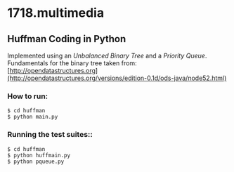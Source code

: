 # 1718.multimedia

## Huffman Coding in Python

Implemented using an *Unbalanced Binary Tree* and a *Priority Queue*.  
Fundamentals for the binary tree taken from: [http://opendatastructures.org](http://opendatastructures.org/versions/edition-0.1d/ods-java/node52.html)

### How to run:

```
$ cd huffman
$ python main.py
```

### Running the test suites::

```
$ cd huffman
$ python huffmain.py
$ python pqueue.py
```